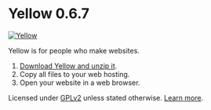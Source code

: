 Yellow 0.6.7
============
[![Yellow](https://raw.githubusercontent.com/datenstrom/yellow-developers/master/media/images/yellow-photo.jpg)](https://datenstrom.se/yellow)

Yellow is for people who make websites.
1. [Download Yellow and unzip it](https://github.com/datenstrom/yellow/archive/master.zip).
2. Copy all files to your web hosting.
3. Open your website in a web browser.

Licensed under [GPLv2](https://github.com/datenstrom/yellow/blob/master/LICENSE.md) unless stated otherwise. [Learn more](https://developers.datenstrom.se/help/).
